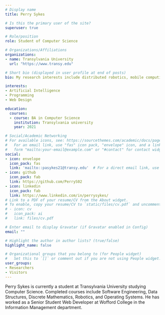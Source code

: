 ```yaml
---
# Display name
title: Perry Sykes

# Is this the primary user of the site?
superuser: true

# Role/position
role: Student of Computer Science

# Organizations/Affiliations
organizations:
- name: Transylvania University
  url: "https://www.transy.edu"

# Short bio (displayed in user profile at end of posts)
bio: My research interests include distributed robotics, mobile computing and programmable matter.

interests:
- Artificial Intelligence
- Programming
- Web Design

education:
  courses:
  - course: BA in Computer Science
    institution: Transylvania university
    year: 2021

# Social/Academic Networking
# For available icons, see: https://sourcethemes.com/academic/docs/page-builder/#icons
#   For an email link, use "fas" icon pack, "envelope" icon, and a link in the
#   form "mailto:your-email@example.com" or "#contact" for contact widget.
social:
- icon: envelope
  icon_pack: fas
  link: 'mailto::pasykes21@transy.edu'  # For a direct email link, use "mailto:test@example.org".
- icon: github
  icon_pack: fab
  link: https://github.com/PerryS02
- icon: linkedin
  icon_pack: fab
  link: https://www.linkedin.com/in/perrysykes/
# Link to a PDF of your resume/CV from the About widget.
# To enable, copy your resume/CV to `static/files/cv.pdf` and uncomment the lines below.
# - icon: cv
#   icon_pack: ai
#   link: files/cv.pdf

# Enter email to display Gravatar (if Gravatar enabled in Config)
email: ""

# Highlight the author in author lists? (true/false)
highlight_name: false

# Organizational groups that you belong to (for People widget)
#   Set this to `[]` or comment out if you are not using People widget.
user_groups:
- Researchers
- Visitors
---
```


Perry Sykes is currently a student at Transylvania University studying Computer Science. Completed courses include Software Engineering, Data Structures, Discrete Mathematics, Robotics, and Operating Systems. He has worked as a Senior Student Web Developer at Wofford College in the Information Management department.
